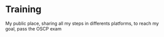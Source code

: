 # Training
My public place, sharing all my steps in differents platforms, to reach my goal, pass the OSCP exam
